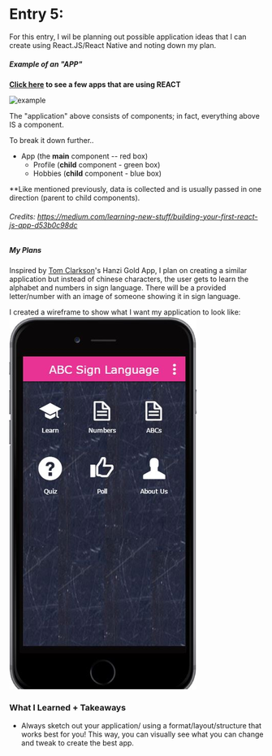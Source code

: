 # Entry 5:
For this entry, I wil be planning out possible application ideas that I can create using React.JS/React Native and noting down my plan. 
##### Example of an "APP"
**[Click here](https://facebook.github.io/react-native/showcase.html) to see a few apps that are using REACT**

![example](https://cdn-images-1.medium.com/max/800/1*jKHL1tfIYyZ5lIXvmRwa9g.png)

The "application" above consists of components; in fact, everything above IS a component. 

To break it down further..
- App (the **main** component -- red box)
    - Profile (**child** component - green box)
    - Hobbies (**child** component - blue box)

**Like mentioned previously, data is collected and is usually passed in one direction (parent to child components). 

###### Credits: https://medium.com/learning-new-stuff/building-your-first-react-js-app-d53b0c98dc

##### My Plans 
Inspired by [Tom Clarkson](https://github.com/TomClarkson/hanzi-gold)'s Hanzi Gold App, I plan on creating a similar application but instead of chinese characters, the user gets to learn the alphabet and numbers in sign language. There will be a provided letter/number with an image of someone showing it in sign language. 

I created a wireframe to show what I want my application to look like: 
![app](/pictures/app.JPG)

### What I Learned + Takeaways
* Always sketch out your application/ using a format/layout/structure that works best for you! This way, you can visually see what you can change and tweak to create the best app. 